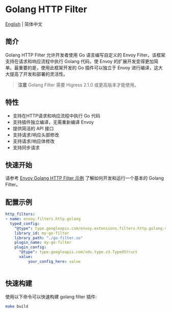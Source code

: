 # Golang HTTP Filter

[English](./README_en.md) | 简体中文

## 简介

Golang HTTP Filter 允许开发者使用 Go 语言编写自定义的 Envoy Filter。该框架支持在请求和响应流程中执行 Golang 代码，使 Envoy 的扩展开发变得更加简单。最重要的是，使用此框架开发的 Go 插件可以独立于 Envoy 进行编译，这大大提高了开发和部署的灵活性。

> **注意** Golang Filter 需要 Higress 2.1.0 或更高版本才能使用。
## 特性

- 支持在HTTP请求和响应流程中执行 Go 代码
- 支持插件独立编译，无需重新编译 Envoy
- 提供简洁的 API 接口
- 支持请求/响应头部修改
- 支持请求/响应体修改
- 支持同步请求

## 快速开始

请参考 [Envoy Golang HTTP Filter 示例](https://github.com/envoyproxy/examples/tree/main/golang-http) 了解如何开发和运行一个基本的 Golang Filter。

## 配置示例

```yaml
http_filters:
- name: envoy.filters.http.golang
  typed_config:
    "@type": type.googleapis.com/envoy.extensions.filters.http.golang.v3alpha.Config
    library_id: my-go-filter
    library_path: "./go-filter.so"
    plugin_name: my-go-filter
    plugin_config:
      "@type": type.googleapis.com/xds.type.v3.TypedStruct
      value:
          your_config_here: value
                  
```


## 快速构建

使用以下命令可以快速构建 golang filter 插件:

```bash
make build
```
